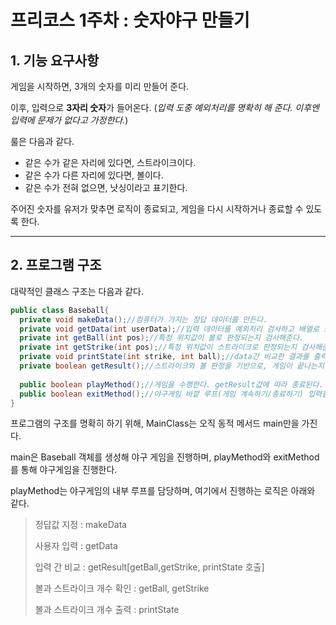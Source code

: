 # 프리코스 1주차 : 숫자야구 만들기



## 1. 기능 요구사항

게임을 시작하면, 3개의 숫자를 미리 만들어 준다.

이후, 입력으로 **3자리 숫자**가 들어온다. (*입력 도중 예외처리를 명확히 해 준다. 이후엔 입력에 문제가 없다고 가정한다.*)  

룰은 다음과 같다.

- 같은 수가 같은 자리에 있다면, 스트라이크이다.
- 같은 수가 다른 자리에 있다면, 볼이다.
- 같은 수가 전혀 없으면, 낫싱이라고 표기한다.

주어진 숫자를 유저가 맞추면 로직이 종료되고, 게임을 다시 시작하거나 종료할 수 있도록 한다.

---

## 2. 프로그램 구조

대략적인 클래스 구조는 다음과 같다.

```java
public class Baseball{  
  private void makeData();//컴퓨터가 가지는 정답 데이터를 만든다.
  private void getData(int userData);//입력 데이터를 예외처리 검사하고 배열로 쪼개준다.
  private int getBall(int pos);//특정 위치값이 볼로 판정되는지 검사해준다.
  private int getStrike(int pos);//특정 위치값이 스트라이크로 판정되는지 검사해준다.
  private void printState(int strike, int ball);//data간 비교한 결과를 출력해준다.
  private boolean getResult();//스트라이크와 볼 판정을 기반으로, 게임이 끝나는지 여부를 확인해준다.
  
  public boolean playMethod();//게임을 수행한다. getResult값에 따라 종료된다.
  public boolean exitMethod();//야구게임 바깥 루프(게임 계속하기/종료하기) 입력을 받고 종료여부를 확인한다.
}
```

프로그램의 구조를 명확히 하기 위해, MainClass는 오직 동적 메서드 main만을 가진다.

main은 Baseball 객체를 생성해 야구 게임을 진행하며, playMethod와 exitMethod를 통해 야구게임을 진행한다.

playMethod는 야구게임의 내부 루프를 담당하며, 여기에서 진행하는 로직은 아래와 같다.

> 정답값 지정 : makeData
>
> 사용자 입력 : getData
>
> 입력 간 비교 : getResult[getBall,getStrike, printState 호출]
>
> 볼과 스트라이크 개수 확인 : getBall, getStrike
>
> 볼과 스트라이크 개수 출력 : printState